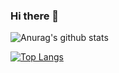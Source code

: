 ### Hi there 👋

![Anurag's github stats](https://github-readme-stats.vercel.app/api?username=MicheleCattaneo&count_private=true&theme=tokyonight)

[![Top Langs](https://github-readme-stats.vercel.app/api/top-langs/?username=MicheleCattaneo)](https://github.com/anuraghazra/github-readme-stats)
<!--
**MicheleCattaneo/MicheleCattaneo** is a ✨ _special_ ✨ repository because its `README.md` (this file) appears on your GitHub profile.

Here are some ideas to get you started:

- 🔭 I’m currently working on ...
- 🌱 I’m currently learning ...
- 👯 I’m looking to collaborate on ...
- 🤔 I’m looking for help with ...
- 💬 Ask me about ...
- 📫 How to reach me: ...
- 😄 Pronouns: ...
- ⚡ Fun fact: ...
-->
